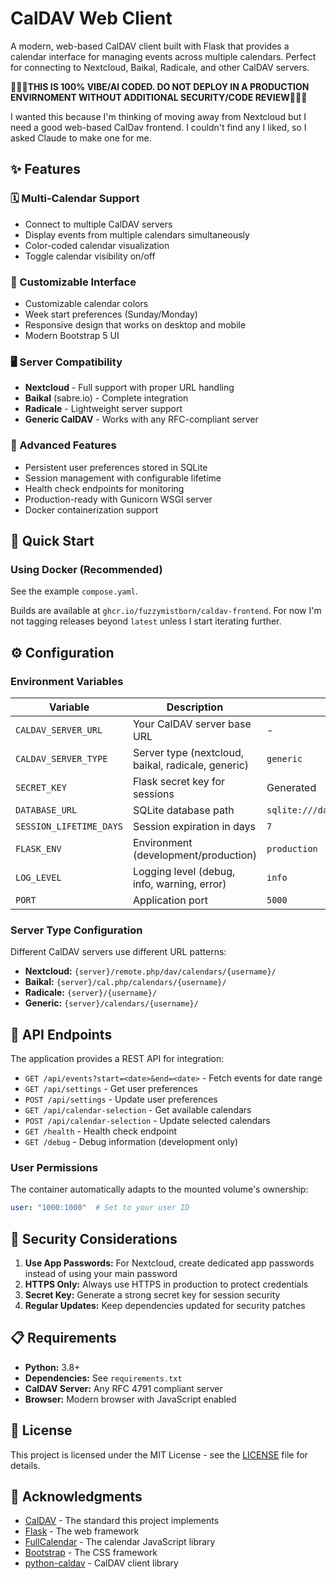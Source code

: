 # CalDAV Web Client

A modern, web-based CalDAV client built with Flask that provides a calendar interface for managing events across multiple calendars. Perfect for connecting to Nextcloud, Baikal, Radicale, and other CalDAV servers.

🚨🚨🚨**THIS IS 100% VIBE/AI CODED.  DO NOT DEPLOY IN A PRODUCTION ENVIRNOMENT WITHOUT ADDITIONAL SECURITY/CODE REVIEW**🚨🚨🚨

I wanted this because I'm thinking of moving away from Nextcloud but I need a good web-based CalDav frontend.  I couldn't find any I liked, so I asked Claude to make one for me.

## ✨ Features

### 🗓️ Multi-Calendar Support
- Connect to multiple CalDAV servers
- Display events from multiple calendars simultaneously
- Color-coded calendar visualization
- Toggle calendar visibility on/off

### 🎨 Customizable Interface
- Customizable calendar colors
- Week start preferences (Sunday/Monday)
- Responsive design that works on desktop and mobile
- Modern Bootstrap 5 UI

### 🖥️ Server Compatibility
- **Nextcloud** - Full support with proper URL handling
- **Baikal** (sabre.io) - Complete integration
- **Radicale** - Lightweight server support
- **Generic CalDAV** - Works with any RFC-compliant server

### 🔧 Advanced Features
- Persistent user preferences stored in SQLite
- Session management with configurable lifetime
- Health check endpoints for monitoring
- Production-ready with Gunicorn WSGI server
- Docker containerization support

## 🚀 Quick Start

### Using Docker (Recommended)

See the example `compose.yaml`.

Builds are available at `ghcr.io/fuzzymistborn/caldav-frontend`.  For now I'm not tagging releases beyond `latest` unless I start iterating further.

## ⚙️ Configuration

### Environment Variables

| Variable | Description | Default | Required |
|----------|-------------|---------|----------|
| `CALDAV_SERVER_URL` | Your CalDAV server base URL | - | Yes |
| `CALDAV_SERVER_TYPE` | Server type (nextcloud, baikal, radicale, generic) | `generic` | No |
| `SECRET_KEY` | Flask secret key for sessions | Generated | No |
| `DATABASE_URL` | SQLite database path | `sqlite:///data/caldav_client.db` | No |
| `SESSION_LIFETIME_DAYS` | Session expiration in days | `7` | No |
| `FLASK_ENV` | Environment (development/production) | `production` | No |
| `LOG_LEVEL` | Logging level (debug, info, warning, error) | `info` | No |
| `PORT` | Application port | `5000` | No |

### Server Type Configuration

Different CalDAV servers use different URL patterns:

- **Nextcloud:** `{server}/remote.php/dav/calendars/{username}/`
- **Baikal:** `{server}/cal.php/calendars/{username}/`
- **Radicale:** `{server}/{username}/`
- **Generic:** `{server}/calendars/{username}/`

## 🔗 API Endpoints

The application provides a REST API for integration:

- `GET /api/events?start=<date>&end=<date>` - Fetch events for date range
- `GET /api/settings` - Get user preferences
- `POST /api/settings` - Update user preferences
- `GET /api/calendar-selection` - Get available calendars
- `POST /api/calendar-selection` - Update selected calendars
- `GET /health` - Health check endpoint
- `GET /debug` - Debug information (development only)

### User Permissions

The container automatically adapts to the mounted volume's ownership:

```yaml
user: "1000:1000"  # Set to your user ID
```

## 🔐 Security Considerations

1. **Use App Passwords:** For Nextcloud, create dedicated app passwords instead of using your main password
2. **HTTPS Only:** Always use HTTPS in production to protect credentials
3. **Secret Key:** Generate a strong secret key for session security
4. **Regular Updates:** Keep dependencies updated for security patches

## 📋 Requirements

- **Python:** 3.8+ 
- **Dependencies:** See `requirements.txt`
- **CalDAV Server:** Any RFC 4791 compliant server
- **Browser:** Modern browser with JavaScript enabled

## 📄 License

This project is licensed under the MIT License - see the [LICENSE](LICENSE) file for details.

## 🙏 Acknowledgments

- [CalDAV](https://tools.ietf.org/html/rfc4791) - The standard this project implements
- [Flask](https://flask.palletsprojects.com/) - The web framework
- [FullCalendar](https://fullcalendar.io/) - The calendar JavaScript library
- [Bootstrap](https://getbootstrap.com/) - The CSS framework
- [python-caldav](https://github.com/python-caldav/caldav) - CalDAV client library
